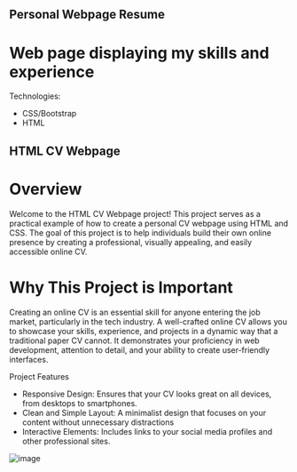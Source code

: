 ## Personal Webpage Resume


# Web page displaying my skills and experience

Technologies:
-   CSS/Bootstrap
-    HTML

##  HTML CV Webpage
# Overview
Welcome to the HTML CV Webpage project! This project serves as a practical example of how to create a personal CV webpage using HTML and CSS. The goal of this project is to help individuals build their own online presence by creating a professional, visually appealing, and easily accessible online CV.

# Why This Project is Important
Creating an online CV is an essential skill for anyone entering the job market, particularly in the tech industry. A well-crafted online CV allows you to showcase your skills, experience, and projects in a dynamic way that a traditional paper CV cannot. It demonstrates your proficiency in web development, attention to detail, and your ability to create user-friendly interfaces.

Project Features
- Responsive Design: Ensures that your CV looks great on all devices, from desktops to smartphones.
- Clean and Simple Layout: A minimalist design that focuses on your content without unnecessary distractions
- Interactive Elements: Includes links to your social media profiles and other professional sites.

![image](https://github.com/pastorZakaia/HTML-CV-Webpage/assets/94982635/6596467e-a578-457a-a215-d43b248a1f27)


